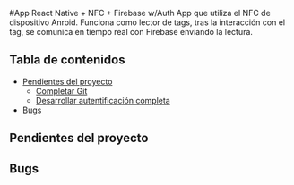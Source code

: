 #App React Native + NFC + Firebase w/Auth
App que utiliza el NFC de dispositivo Anroid.
Funciona como lector de tags, tras la interacción con el tag, se comunica en tiempo real con Firebase enviando la lectura.

## Tabla de contenidos

* [Pendientes del proyecto](#pendientes-del-proyecto)
  * [Completar Git](#npm-start)
  * [Desarrollar autentificación completa](#npm-start)  
* [Bugs](#bugs)

## Pendientes del proyecto

## Bugs

